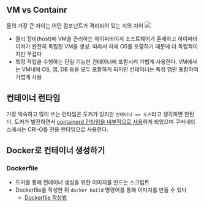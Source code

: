 ## VM vs Containr
둘의 가장 큰 차이는 어떤 컴포넌트가 격리되어 있는 지의 차이
![](https://i.imgur.com/Hh33QsW.png)
- 물리 장비(host)에 VM을 관리하는 하이퍼바이저 소프트웨어가 존재하고 하이퍼바이저가 완전히 독립된 VM을 생성. 따라서 자체 OS를 포함하기 때문에 더 독립적이지만 무겁다
- 특정 작업을 수행하는 단일 기능만 컨테이너에 포함시켜 가볍게 사용한다. VM에서는 VM내에 OS, 앱, DB 등을 모두 포함하게 되지만 컨테이너는 특정 앱만 포함하여 가볍게 사용


## 컨테이너 런타임
가장 익숙하고 많이 쓰는 런타임은 도커가 있지만 `컨테이너 == 도커`라고 생각하면 안된다.
도커가 발전하면서 [containerd 런타임을 내부적으로 사용](https://gngsn.tistory.com/128)하게 되었으며 쿠버네티스에서는 CRI-O를 전용 런타임으로 사용한다.


## Docker로 컨테이너 생성하기
### Dockerfile
- 도커를 통해 컨테이너 생성을 위한 이미지를 만드는 스크립트
- Dockerfile을 작성한 뒤 `docker build` 명령어를 통해 이미지를 만들 수 있다
	- [Dockerfile 작성법](https://docs.docker.com/engine/reference/builder/)